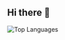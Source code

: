 ## Hi there 👋

![Top Languages](https://github-readme-stats.vercel.app/api/top-langs/?username=Fefeeu&layout=compact&hide_title=true&&hide=jupyter%20notebook)

<!--
**Fefeeu/Fefeeu** is a ✨ _special_ ✨ repository because its `README.md` (this file) appears on your GitHub profile.

Here are some ideas to get you started:

- 🔭 I’m currently working on ...
- 🌱 I’m currently learning ...
- 👯 I’m looking to collaborate on ...
- 🤔 I’m looking for help with ...
- 💬 Ask me about ...
- 📫 How to reach me: ...
- 😄 Pronouns: ...
- ⚡ Fun fact: ...
-->
